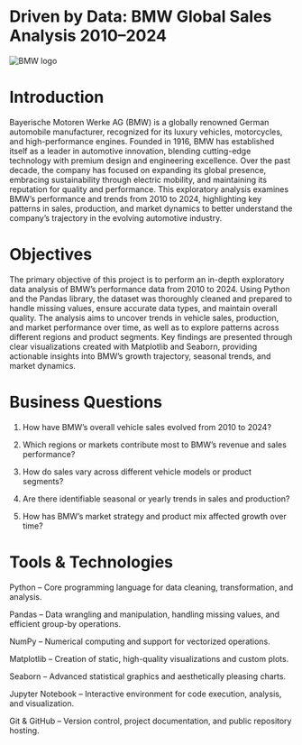 # Driven by Data: BMW Global Sales Analysis 2010–2024

![BMW logo](https://blog.logomaster.ai/hs-fs/hubfs/bmw-logo-2.jpeg?width=1008&height=672&name=bmw-logo-2.jpeg)

# Introduction 

Bayerische Motoren Werke AG (BMW) is a globally renowned German automobile manufacturer, recognized for its luxury vehicles, motorcycles, and high-performance engines. Founded in 1916, BMW has established itself as a leader in automotive innovation, blending cutting-edge technology with premium design and engineering excellence. Over the past decade, the company has focused on expanding its global presence, embracing sustainability through electric mobility, and maintaining its reputation for quality and performance. This exploratory analysis examines BMW’s performance and trends from 2010 to 2024, highlighting key patterns in sales, production, and market dynamics to better understand the company’s trajectory in the evolving automotive industry.

# Objectives
The primary objective of this project is to perform an in-depth exploratory data analysis of BMW’s performance data from 2010 to 2024. Using Python and the Pandas library, the dataset was thoroughly cleaned and prepared to handle missing values, ensure accurate data types, and maintain overall quality. The analysis aims to uncover trends in vehicle sales, production, and market performance over time, as well as to explore patterns across different regions and product segments. Key findings are presented through clear visualizations created with Matplotlib and Seaborn, providing actionable insights into BMW’s growth trajectory, seasonal trends, and market dynamics.

# Business Questions

1. How have BMW’s overall vehicle sales evolved from 2010 to 2024?

2. Which regions or markets contribute most to BMW’s revenue and sales performance?

3. How do sales vary across different vehicle models or product segments?

4. Are there identifiable seasonal or yearly trends in sales and production?

5. How has BMW’s market strategy and product mix affected growth over time?

# Tools & Technologies

Python – Core programming language for data cleaning, transformation, and analysis.

Pandas – Data wrangling and manipulation, handling missing values, and efficient group-by operations.

NumPy – Numerical computing and support for vectorized operations.

Matplotlib – Creation of static, high-quality visualizations and custom plots.

Seaborn – Advanced statistical graphics and aesthetically pleasing charts.

Jupyter Notebook – Interactive environment for code execution, analysis, and visualization.

Git & GitHub – Version control, project documentation, and public repository hosting.
